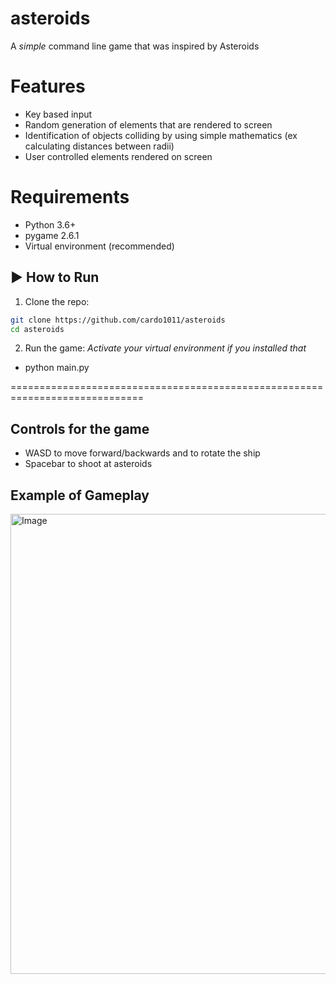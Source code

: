 # asteroids

A _simple_ command line game that was inspired by Asteroids

# Features

- Key based input
- Random generation of elements that are rendered to screen
- Identification of objects colliding by using simple mathematics (ex calculating distances between radii)
- User controlled elements rendered on screen

# Requirements

- Python 3.6+
- pygame 2.6.1
- Virtual environment (recommended)

## ▶️ How to Run

1. Clone the repo:

```bash
git clone https://github.com/cardo1011/asteroids
cd asteroids

```

2. Run the game:
   _Activate your virtual environment if you installed that_

- python main.py

=============================================================================
## Controls for the game
- WASD to move forward/backwards and to rotate the ship
- Spacebar to shoot at asteroids
  
## Example of Gameplay

<img width="1282" height="736" alt="Image" src="https://github.com/user-attachments/assets/ee728137-56bc-4a62-b7db-93a524caf12b" />
